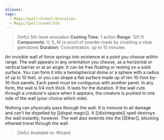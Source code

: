 ```yaml
---
aliases: 
tags:
  - Magic/Spell/School/Evocation
  - Magic/Spell/Level/5th
---
```

>[!info]
>5th-level evocation
>**Casting Time**: 1 action
>**Range**: 120 ft.
>**Components**: V, S, M (a pinch of powder made by crushing a clear gemstone)
>**Duration**: Concentration, up to 10 minutes

An invisible wall of force springs into existence at a point you choose within range. The wall appears in any orientation you choose, as a horizontal or vertical barrier or at an angle. It can be free floating or resting on a solid surface. You can form it into a hemispherical dome or a sphere with a radius of up to 10 feet, or you can shape a flat surface made up of ten 10-foot-by-10-foot panels. Each panel must be contiguous with another panel. In any form, the wall is 1/4 inch thick. It lasts for the duration. If the wall cuts through a creature's space when it appears, the creature is pushed to one side of the wall (your choice which side).

Nothing can physically pass through the wall. It is immune to all damage and can't be dispelled by [[dispel magic]]. A [[disintegrate]] spell destroys the wall instantly, however. The wall also extends into the [[Ether]], blocking ethereal travel through the wall.

>[!info] Available to:
>Wizard